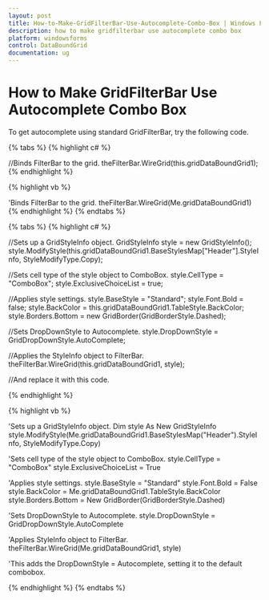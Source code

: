 ```yaml
---
layout: post
title: How-to-Make-GridFilterBar-Use-Autocomplete-Combo-Box | Windows Forms | Syncfusion
description: how to make gridfilterbar use autocomplete combo box
platform: windowsforms
control: DataBoundGrid
documentation: ug
---
```


# How to Make GridFilterBar Use Autocomplete Combo Box

To get autocomplete using standard GridFilterBar, try the following code.

{% tabs %}
{% highlight c# %}

//Binds FilterBar to the grid.
theFilterBar.WireGrid(this.gridDataBoundGrid1);
{% endhighlight %}

{% highlight vb %}

'Binds FilterBar to the grid.
theFilterBar.WireGrid(Me.gridDataBoundGrid1)
{% endhighlight %}
{% endtabs %}

{% tabs %}
{% highlight c# %}

//Sets up a GridStyleInfo object.
GridStyleInfo style = new GridStyleInfo(); 
style.ModifyStyle(this.gridDataBoundGrid1.BaseStylesMap["Header"].StyleInfo,     StyleModifyType.Copy); 

//Sets cell type of the style object to ComboBox.
style.CellType = "ComboBox"; 
style.ExclusiveChoiceList = true;

//Applies style settings. 
style.BaseStyle = "Standard"; 
style.Font.Bold = false; 
style.BackColor = this.gridDataBoundGrid1.TableStyle.BackColor;
style.Borders.Bottom = new GridBorder(GridBorderStyle.Dashed);

//Sets DropDownStyle to Autocomplete. 
style.DropDownStyle = GridDropDownStyle.AutoComplete;

//Applies the StyleInfo object to FilterBar.
theFilterBar.WireGrid(this.gridDataBoundGrid1, style);

//And replace it with this code.

{% endhighlight %}

{% highlight vb %}

'Sets up a GridStyleInfo object.
Dim style As New GridStyleInfo
style.ModifyStyle(Me.gridDataBoundGrid1.BaseStylesMap("Header").StyleInfo, StyleModifyType.Copy)

'Sets cell type of the style object to ComboBox.
style.CellType = "ComboBox"
style.ExclusiveChoiceList = True

'Applies style settings.
style.BaseStyle = "Standard"
style.Font.Bold = False
style.BackColor = Me.gridDataBoundGrid1.TableStyle.BackColor
style.Borders.Bottom = New GridBorder(GridBorderStyle.Dashed)

'Sets DropDownStyle to Autocomplete.
style.DropDownStyle = GridDropDownStyle.AutoComplete

'Applies StyleInfo object to FilterBar.
theFilterBar.WireGrid(Me.gridDataBoundGrid1, style)

'This adds the DropDownStyle = Autocomplete, setting it to the default combobox.

{% endhighlight %}
{% endtabs %}
